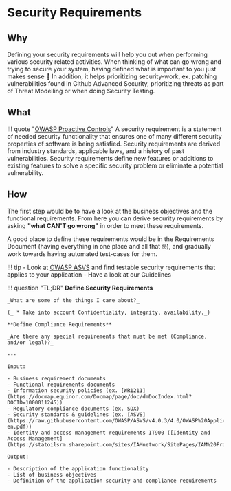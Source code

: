# Security Requirements

## Why

Defining your security requirements will help you out when performing various security related activities. When thinking of what can go wrong and trying to secure your system, having defined what is important to you just makes sense :shrug: In addition, it helps prioritizing security-work, ex. patching vulnerabilities found in Github Advanced Security, prioritizing threats as part of Threat Modelling or when doing Security Testing.


## What

!!! quote "[OWASP Proactive Controls](https://owasp.org/www-project-proactive-controls/v3/en/c1-security-requirements)"
    A security requirement is a statement of needed security functionality that ensures one of many different security properties of software is being satisfied. Security requirements are derived from industry standards, applicable laws, and a history of past vulnerabilities. Security requirements define new features or additions to existing features to solve a specific security problem or eliminate a potential vulnerability.


## How

The first step would be to have a look at the business objectives and the functional requirements. From here you can derive security requirements by asking **"what CAN'T go wrong"** in order to meet these requirements.

A good place to define these requirements would be in the Requirements Document (having everything in one place and all that :nerd_face:), and gradually work towards having automated test-cases for them.

!!! tip
    - Look at [OWASP ASVS](https://raw.githubusercontent.com/OWASP/ASVS/v4.0.3/4.0/OWASP%20Application%20Security%20Verification%20Standard%204.0.3-en.pdf) and find testable security requirements that applies to your application
    - Have a look at our Guidelines

!!! question "TL;DR"
    **Define Security Requirements**  

    _What are some of the things I care about?_

    (_ * Take into account Confidentiality, integrity, availability._) 

    **Define Compliance Requirements**  

    _Are there any special requirements that must be met (Compliance, and/or legal)?_

    ---

    Input:

    - Business requirement documents
    - Functional requirements documents
    - Information security policies (ex. [WR1211](https://docmap.equinor.com/Docmap/page/doc/dmDocIndex.html?DOCID=1000011245))
    - Regulatory compliance documents (ex. SOX)
    - Security standards & guidelines (ex. [ASVS](https://raw.githubusercontent.com/OWASP/ASVS/v4.0.3/4.0/OWASP%20Application%20Security%20Verification%20Standard%204.0.3-en.pdf))
    - Identity and access management requirements IT900 ([Identity and Access Management](https://statoilsrm.sharepoint.com/sites/IAMnetwork/SitePages/IAM%20Front%20page.aspx))

    Output:

    - Description of the application functionality
    - List of business objectives
    - Definition of the application security and compliance requirements
